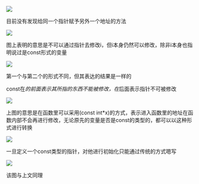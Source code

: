 

![](D:/Rolin的学习笔记/youdaonote-pull/youdaonote/youdaonote-images/WEBRESOURCE56399cbe8009825d65ec456624550652.png)

目前没有发现给同一个指针赋予另外一个地址的方法



![](D:/Rolin的学习笔记/youdaonote-pull/youdaonote/youdaonote-images/WEBRESOURCE42ed0669957759edbf97753e9d70df9b.png)

图上表明的意思是不可以通过指针去修改i，但i本身仍然可以修改，除非i本身也指明说过是const形式的变量



![](D:/Rolin的学习笔记/youdaonote-pull/youdaonote/youdaonote-images/WEBRESOURCEa810ed70328c8e4c5de2f187c13d4cc2.png)

第一个与第二个的形式不同，但其表达的结果是一样的

const在*的前面表示其所指的东西不能被修改，在*后面表示指针不可被修改



![](D:/Rolin的学习笔记/youdaonote-pull/youdaonote/youdaonote-images/WEBRESOURCE37ea5a04ae93eb9fa9e155d2c4d36de2.png)

上图的意思是在函数里可以采用(const int*x)的方式，表示进入函数里的地址在函数内部不会再进行修改，无论原先的变量是否是const的类型的，都可以以这种形式进行转换



![](D:/Rolin的学习笔记/youdaonote-pull/youdaonote/youdaonote-images/WEBRESOURCEaa0c9f5c536c3f1e9a7af63793dd3d8d.png)

一旦定义一个const类型的指针，对他进行初始化只能通过传统的方式嗯写



![](D:/Rolin的学习笔记/youdaonote-pull/youdaonote/youdaonote-images/WEBRESOURCEecb4e55f60a2b718c5db460234ab4f39.png)

该图与上文同理